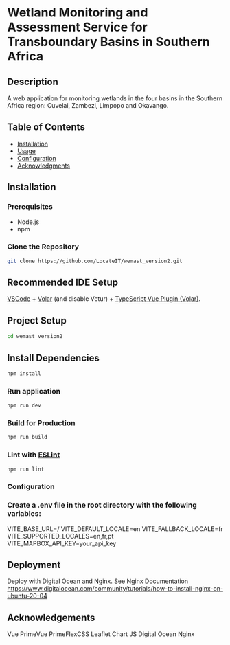 # Wetland Monitoring and Assessment Service for Transboundary Basins in Southern Africa

## Description
A web application for monitoring wetlands in the four basins in the Southern Africa region: Cuvelai, Zambezi, Limpopo and Okavango.

## Table of Contents
- [Installation](#installation)
- [Usage](#usage)
- [Configuration](#configuration)
- [Acknowledgments](#acknowledgments)

## Installation
### Prerequisites
- Node.js
- npm


### Clone the Repository
```sh
git clone https://github.com/LocateIT/wemast_version2.git
```

## Recommended IDE Setup

[VSCode](https://code.visualstudio.com/) + [Volar](https://marketplace.visualstudio.com/items?itemName=Vue.volar) (and disable Vetur) + [TypeScript Vue Plugin (Volar)](https://marketplace.visualstudio.com/items?itemName=Vue.vscode-typescript-vue-plugin).



## Project Setup

```sh
cd wemast_version2
```


## Install Dependencies

```sh
npm install
```

### Run application

```sh
npm run dev
```

### Build for Production

```sh
npm run build
```

### Lint with [ESLint](https://eslint.org/)

```sh
npm run lint
```

### Configuration
### Create a .env file in the root directory with the following variables:

VITE_BASE_URL=/
VITE_DEFAULT_LOCALE=en
VITE_FALLBACK_LOCALE=fr
VITE_SUPPORTED_LOCALES=en,fr,pt
VITE_MAPBOX_API_KEY=your_api_key

## Deployment
Deploy with Digital Ocean and Nginx. See Nginx Documentation https://www.digitalocean.com/community/tutorials/how-to-install-nginx-on-ubuntu-20-04

## Acknowledgements
Vue
PrimeVue
PrimeFlexCSS
Leaflet
Chart JS
Digital Ocean
Nginx

